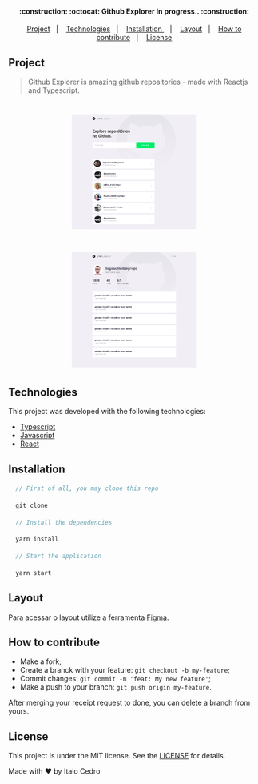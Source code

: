 <h4 align="center">
:construction: :octocat: Github Explorer In progress.. :construction:
</h4>

<p align="center">
  <a href="#project">Project</a>&nbsp;&nbsp;&nbsp;|&nbsp;&nbsp;&nbsp;
  <a href="#technologies">Technologies</a>&nbsp;&nbsp;&nbsp;|&nbsp;&nbsp;&nbsp;
  <a href="#installation">Installation
</a>&nbsp;&nbsp;&nbsp;|&nbsp;&nbsp;&nbsp;
  <a href="#layout">Layout</a>&nbsp;&nbsp;&nbsp;|&nbsp;&nbsp;&nbsp;
  <a href="#how-to-contribute">How to contribute</a>&nbsp;&nbsp;&nbsp;|&nbsp;&nbsp;&nbsp;
  <a href="#license">License</a>
</p>

## Project

> Github Explorer is amazing github repositories - made with Reactjs and Typescript.

<h1 align="center">
    <img alt="Github Explorer" title="#home" src="assets/home.png" width="250px" />
</h1>

<h1 align="center">
    <img alt="Github Explorer" title="#details" src="./assets/details.png" width="250px" />
</h1>

## Technologies

This project was developed with the following technologies:

- [Typescript](https://www.typescriptlang.org/)
- [Javascript](https://developer.mozilla.org/en-US/)
- [React](https://reactjs.org)

## Installation

``` js
  // First of all, you may clone this repo

  git clone

  // Install the dependencies

  yarn install

  // Start the application

  yarn start
```

## Layout

Para acessar o layout utilize a ferramenta [Figma](https://www.figma.com/file/HOCmxfrElzLpI75LdzFLia/Github-Explorer?node-id=0%3A1).

## How to contribute

- Make a fork;
- Create a branck with your feature: `git checkout -b my-feature`;
- Commit changes: `git commit -m 'feat: My new feature'`;
- Make a push to your branch: `git push origin my-feature`.

After merging your receipt request to done, you can delete a branch from yours.

## License

This project is under the MIT license. See the [LICENSE](LICENSE.md) for details.

Made with ♥ by Italo Cedro

